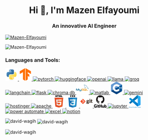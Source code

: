 <h1 align="center">Hi 👋, I'm Mazen Elfayoumi</h1>
<h3 align="center">An innovative AI Engineer</h3>
<p align="left">
    
<a href="https://www.linkedin.com/in/mazen-elfayoumi-115a18269/" target="blank"><img align="center" src="https://raw.githubusercontent.com/rahuldkjain/github-profile-readme-generator/master/src/images/icons/Social/linked-in-alt.svg" alt="Mazen-Elfayoumi" height="30" width="40" /></a>
</p>
<p align="left"> <img src="https://komarev.com/ghpvc/?username=Mazen-Elfayoumi&label=Profile%20views&color=0e75b6&style=flat" alt="Mazen-Elfayoumi" /> </p>



<h3 align="left">Languages and Tools:</h3>
<p align="left">
    <a href="https://www.python.org" target="_blank" rel="noreferrer">
        <img src="https://raw.githubusercontent.com/devicons/devicon/master/icons/python/python-original.svg" alt="python" width="40" height="40"/>
    </a>
    <a href="https://www.tensorflow.org/" target="_blank" rel="noreferrer">
        <img src="https://raw.githubusercontent.com/devicons/devicon/master/icons/tensorflow/tensorflow-original.svg" alt="tensorflow" width="40" height="40"/>
    </a>
    <a href="https://pytorch.org/" target="_blank" rel="noreferrer">
        <img src="https://upload.wikimedia.org/wikipedia/commons/1/10/PyTorch_logo_icon.svg" alt="pytorch" width="40" height="40"/>
    </a>
    <a href="https://huggingface.co/" target="_blank" rel="noreferrer">
        <img src="https://huggingface.co/front/assets/huggingface_logo-noborder.svg" alt="huggingface" width="40" height="40"/>
    </a>
    <a href="https://openai.com/" target="_blank" rel="noreferrer">
        <img src="https://github.com/user-attachments/assets/cad001a3-1082-4b3f-a7b3-eb1383214590" alt="openai" width="40" height="40"/>
    </a>
    <a href="https://llama.meta.com/" target="_blank" rel="noreferrer">
        <img src="https://github.com/user-attachments/assets/f8d204f0-a715-4234-a66a-74fde1f07b06" alt="llama" width="40" height="40"/>
    </a>
    <a href="https://groq.com/" target="_blank" rel="noreferrer">
        <img src="https://github.com/user-attachments/assets/f8db8b0f-141e-43bb-b19d-b926f17788a5" alt="groq" width="40" height="40"/>
    </a>
    <a href="https://langchain.com/" target="_blank" rel="noreferrer">
        <img  src="https://github.com/user-attachments/assets/02bcc258-6dda-4a69-ab07-1d44fa5c44dd"alt="langchain" width="40" height="40"/>
    </a>
    <a href="https://flask.palletsprojects.com/" target="_blank" rel="noreferrer">
        <img src="https://flask.palletsprojects.com/en/2.0.x/_images/flask-logo.png" alt="flask" width="40" height="40"/>
    </a>
    <a href="https://www.trychroma.com/" target="_blank" rel="noreferrer">
        <img src="https://github.com/user-attachments/assets/ae895fc0-2278-49db-b628-24b472b9827b" alt="chroma db" width="40" height="40"/>
    </a>
    <a href="https://www.mysql.com/" target="_blank" rel="noreferrer">
        <img src="https://raw.githubusercontent.com/devicons/devicon/master/icons/mysql/mysql-original-wordmark.svg" alt="mysql" width="40" height="40"/>
    </a>
    <a href="https://www.mathworks.com/products/matlab.html" target="_blank" rel="noreferrer">
        <img src="https://upload.wikimedia.org/wikipedia/commons/2/21/Matlab_Logo.png" alt="matlab" width="40" height="40"/>
    </a>
    <a href="https://www.w3schools.com/cpp/" target="_blank" rel="noreferrer">
        <img src="https://raw.githubusercontent.com/devicons/devicon/master/icons/cplusplus/cplusplus-original.svg" alt="cplusplus" width="40" height="40"/>
    </a>
    <a href="https://blog.google/technology/developers/google-gemma-2/" target="_blank" rel="noreferrer">
        <img src="https://github.com/user-attachments/assets/15113398-311f-4f3d-9bea-4293af4c4cde" alt="gemini" width="40" height="40"/>
    </a>
    <a href="https://www.hostinger.com/" target="_blank" rel="noreferrer">
        <img src="https://github.com/user-attachments/assets/7e4cfced-ae42-4cf6-8d5b-c67dc19cb33e" alt="hostinger" width="40" height="40"/>
    </a>
    <a href="https://httpd.apache.org/" target="_blank" rel="noreferrer">
        <img src="https://github.com/user-attachments/assets/71ff684a-eddb-4dc1-9e86-9c6aad37aecb" alt="apache" width="40" height="40"/>
    </a>
    <a href="https://www.w3schools.com/html/html_intro.asp" target="_blank" rel="noreferrer">
        <img src="https://raw.githubusercontent.com/devicons/devicon/master/icons/html5/html5-original-wordmark.svg" alt="html5" width="40" height="40"/>
    </a>
    <a href="https://www.w3schools.com/css/" target="_blank" rel="noreferrer">
        <img src="https://raw.githubusercontent.com/devicons/devicon/master/icons/css3/css3-original-wordmark.svg" alt="css3" width="40" height="40"/>
    </a>
    <a href="https://git-scm.com/" target="_blank" rel="noreferrer">
        <img src="https://raw.githubusercontent.com/devicons/devicon/master/icons/git/git-original-wordmark.svg" alt="gitbash" width="40" height="40"/>
    </a>
    <a href="https://github.com/" target="_blank" rel="noreferrer">
        <img src="https://raw.githubusercontent.com/devicons/devicon/master/icons/github/github-original-wordmark.svg" alt="github" width="40" height="40"/>
    </a>
    <a href="https://jupyter.org/" target="_blank" rel="noreferrer">
        <img src="https://upload.wikimedia.org/wikipedia/commons/3/38/Jupyter_logo.svg" alt="jupyter" width="40" height="40"/>
    </a>
    <a href="https://code.visualstudio.com/" target="_blank" rel="noreferrer">
        <img src="https://raw.githubusercontent.com/devicons/devicon/master/icons/vscode/vscode-original-wordmark.svg" alt="vscode" width="40" height="40"/>
    </a>
    <a href="https://powerautomate.microsoft.com/" target="_blank" rel="noreferrer">
        <img src="https://github.com/user-attachments/assets/b95b0641-60b8-4fbf-85d1-2ba94f1b7c54" alt="power automate" width="40" height="40"/>
    </a>
    <a href="https://www.microsoft.com/en-us/microsoft-365/excel" target="_blank" rel="noreferrer">
        <img src="https://github.com/user-attachments/assets/bc8244f6-c297-4760-86a6-7e8be9a579da" alt="excel" width="40" height="40"/>
    </a>
    <a href="https://www.notion.so/" target="_blank" rel="noreferrer">
        <img src="https://upload.wikimedia.org/wikipedia/commons/4/45/Notion_app_logo.png" alt="notion" width="40" height="40"/>
    </a>
</p>


<p><img align="left" src="https://github-readme-stats.vercel.app/api/top-langs?username=david-wagih&show_icons=true&locale=en&layout=compact" alt="david-wagih" /></p>

<p>&nbsp;<img align="center" src="https://github-readme-stats.vercel.app/api?username=david-wagih&show_icons=true&locale=en" alt="david-wagih" /></p>

<p><img align="center" src="https://github-readme-streak-stats.herokuapp.com/?user=david-wagih&" alt="david-wagih" /></p>
